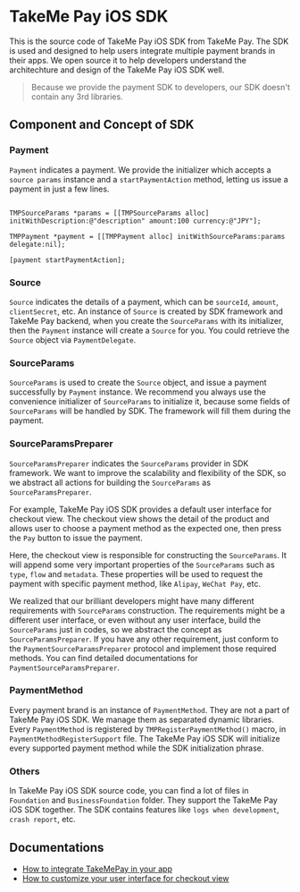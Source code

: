 # TakeMe Pay iOS SDK

This is the source code of TakeMe Pay iOS SDK from TakeMe Pay. The SDK is used and designed to help users integrate multiple payment brands in their apps. We open source it to help developers understand the architechture and design of the TakeMe Pay iOS SDK well.

> Because we provide the payment SDK to developers, our SDK doesn't contain any 3rd libraries.

## Component and Concept of SDK

### Payment

`Payment` indicates a payment. We provide the initializer which accepts a `source params` instance and a `startPaymentAction` method, letting us issue a payment in just a few lines.

```objc

TMPSourceParams *params = [[TMPSourceParams alloc] initWithDescription:@"description" amount:100 currency:@"JPY"];
    
TMPPayment *payment = [[TMPPayment alloc] initWithSourceParams:params delegate:nil];

[payment startPaymentAction];

```

### Source

`Source` indicates the details of a payment, which can be `sourceId`, `amount`, `clientSecret`, etc. An instance of `Source` is created by SDK framework and TakeMe Pay backend, when you create the `SourceParams` with its initializer, then the `Payment` instance will create a `Source` for you. You could retrieve the `Source` object via `PaymentDelegate`.

### SourceParams

`SourceParams` is used to create the `Source` object, and issue a payment successfully by `Payment` instance. We recommend you always use the convenience initializer of `SourceParams` to initialize it, because some fields of `SourceParams` will be handled by SDK. The framework will fill them during the payment.

### SourceParamsPreparer

`SourceParamsPreparer` indicates the `SourceParams` provider in SDK framework. We want to improve the scalability and flexibility of the SDK, so we abstract all actions for building the `SourceParams` as `SourceParamsPreparer`.

For example, TakeMe Pay iOS SDK provides a default user interface for checkout view. The checkout view shows the detail of the product and allows user to choose a payment method as the expected one, then press the `Pay` button to issue the payment.

Here, the checkout view is responsible for constructing the `SourceParams`. It will append some very important properties of the `SourceParams` such as `type`, `flow` and `metadata`. These properties will be used to request the payment with specific payment method, like `Alipay`, `WeChat Pay`, etc.

We realized that our brilliant developers might have many different requirements with `SourceParams` construction. The requirements might be a different user interface, or even without any user interface, build the `SourceParams` just in codes, so we abstract the concept as `SourceParamsPreparer`. If you have any other requirement, just conform to the `PaymentSourceParamsPreparer` protocol and implement those required methods. You can find detailed documentations for `PaymentSourceParamsPreparer`.

### PaymentMethod

Every payment brand is an instance of `PaymentMethod`. They are not a part of TakeMe Pay iOS SDK. We manage them as separated dynamic libraries. Every `PaymentMethod` is registered by `TMPRegisterPaymentMethod()` macro, in `PaymentMethodRegisterSupport` file. The TakeMe Pay iOS SDK will initialize every supported payment method while the SDK initialization phrase.

### Others

In TakeMe Pay iOS SDK source code, you can find a lot of files in `Foundation` and `BusinessFoundation` folder. They support the TakeMe Pay iOS SDK together. The SDK contains features like `logs when development`, `crash report`, etc.

## Documentations

* [How to integrate TakeMePay in your app](./Documentations/How-to-integrate-TakeMePay-in-your-app/How-to-integrate-TakeMePay-in-your-app.md)
* [How to customize your user interface for checkout view](./Documentations/How-to-customize-your-user-interface-for-checkout-view/How-to-customize-your-user-interface-for-checkout-view.md)
